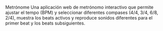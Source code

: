 Metrónome  Una aplicación web de metrónomo interactivo que permite ajustar el tempo (BPM) y seleccionar diferentes compases (4/4, 3/4, 6/8, 2/4), muestra los beats activos y reproduce sonidos diferentes para el primer beat y los beats subsiguientes.
